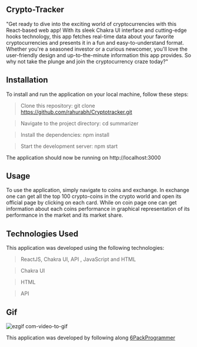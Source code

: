 ## Crypto-Tracker

"Get ready to dive into the exciting world of cryptocurrencies with this React-based web app! With its sleek Chakra UI interface and cutting-edge hooks technology, this app fetches real-time data about your favorite cryptocurrencies and presents it in a fun and easy-to-understand format. Whether you're a seasoned investor or a curious newcomer, you'll love the user-friendly design and up-to-the-minute information this app provides. So why not take the plunge and join the cryptocurrency craze today?"


## Installation

To install and run the application on your local machine, follow these steps:

> Clone this repository: git clone https://github.com/rahurabh/Cryptotracker.git

> Navigate to the project directory: cd summarizer

> Install the dependencies: npm install

> Start the development server: npm start

The application should now be running on http://localhost:3000

## Usage 

To use the application, simply navigate to coins and exchange. In exchange one can get all the top 100 crypto-coins in the crypto world and open its official page by clicking on each card. While on coin page one can get information about each coins performance in graphical representation of its performance in the market and its market share.

## Technologies Used

This application was developed using the following technologies:

> ReactJS, Chakra UI, API , JavaScript and HTML

> Chakra UI

> HTML

> API

## Gif

![ezgif com-video-to-gif](https://user-images.githubusercontent.com/63224718/236291616-07d381f6-2dbf-4d16-94a9-fdb4131d8a79.gif)


This application was developed by following along [6PackProgrammer](https://www.youtube.com/@6PackProgrammer)

